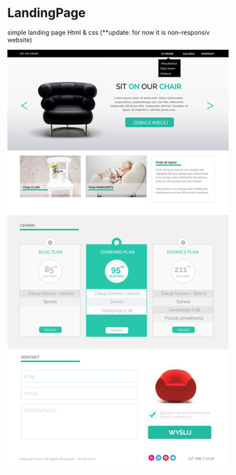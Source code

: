 # LandingPage
simple landing page Html &amp; css (**update: for now it is non-responsiv website)

![Alt text](https://github.com/MateuszUrb/LandingPage/blob/master/warsztat1.jpg)
